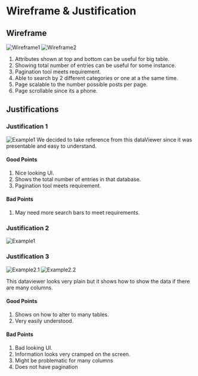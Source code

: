 # Wireframe & Justification



## Wireframe

![Wireframe1](DataViewer/DataViewerPhone1.png)
![Wireframe2](DataViewer/DataViewerPhone2.png)

1. Attributes shown at top and bottom can be useful for big table.
2. Showing total number of entries can be useful for some instance.
3. Pagination tool meets requirement.
4. Able to search by 2 different categories or one at a the same time.
5. Page scalable to the number possible posts per page.
6. Page scrollable since its a phone.


## Justifications

### Justification 1

![Example1](DataViewer/dataviewer-example1.png)
We decided to take reference from this dataViewer since it was presentable and easy to understand.

#### Good Points

1. Nice looking UI.
2. Shows the total number of entries in that database.
3. Pagination tool meets requirement.

#### Bad Points

1. May need more search bars to meet requirements.

### Justification 2

![Example1](DataViewer/dataviewerphone-example1.png)

### Justification 3

![Example2.1](DataViewer/dataviewerphone-example21.png)
![Example2.2](DataViewer/dataviewerphone-example22.png)

This dataviewer looks very plain but it shows how to show the data if there are many columns.

#### Good Points

1. Shows on how to alter to many tables.
4. Very easily understood.

#### Bad Points

1. Bad looking UI.
2. Information looks very cramped on the screen.
3. Might be problematic for many columns
4. Does not have pagination